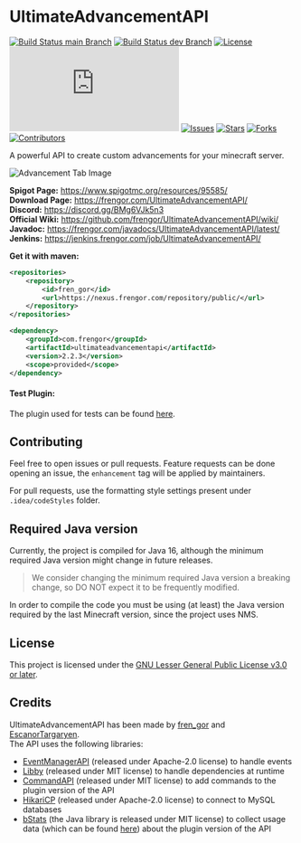 # UltimateAdvancementAPI
[![Build Status main Branch](https://jenkins.frengor.com/job/UltimateAdvancementAPI/job/main/badge/icon?subject=main)](https://jenkins.frengor.com/job/UltimateAdvancementAPI/job/main/)
[![Build Status dev Branch](https://jenkins.frengor.com/job/UltimateAdvancementAPI/job/dev/badge/icon?subject=dev)](https://jenkins.frengor.com/job/UltimateAdvancementAPI/job/dev/)
[![License](https://img.shields.io/badge/license-LGPL--3.0-orange)](https://github.com/frengor/UltimateAdvancementAPI/blob/main/LGPL)
[![Version](https://frengor.com/UltimateAdvancementAPI/last-release.php)](https://jenkins.frengor.com/job/UltimateAdvancementAPI/)
[![Issues](https://img.shields.io/github/issues/frengor/UltimateAdvancementAPI)](https://github.com/frengor/UltimateAdvancementAPI/issues)
[![Stars](https://img.shields.io/github/stars/frengor/UltimateAdvancementAPI)](https://github.com/frengor/UltimateAdvancementAPI/stargazers)
[![Forks](https://img.shields.io/github/forks/frengor/UltimateAdvancementAPI)](https://github.com/frengor/UltimateAdvancementAPI/network)
[![Contributors](https://img.shields.io/github/contributors/frengor/UltimateAdvancementAPI)](https://github.com/frengor/UltimateAdvancementAPI/graphs/contributors)

A powerful API to create custom advancements for your minecraft server.

![Advancement Tab Image](https://github.com/frengor/UltimateAdvancementAPI/wiki/images/spigot-photo.png)

**Spigot Page:** <https://www.spigotmc.org/resources/95585/>  
**Download Page:** <https://frengor.com/UltimateAdvancementAPI/>  
**Discord:** <https://discord.gg/BMg6VJk5n3>  
**Official Wiki:** <https://github.com/frengor/UltimateAdvancementAPI/wiki/>  
**Javadoc:** <https://frengor.com/javadocs/UltimateAdvancementAPI/latest/>  
**Jenkins:** <https://jenkins.frengor.com/job/UltimateAdvancementAPI/>

**Get it with maven:**
```xml
<repositories>
    <repository>
        <id>fren_gor</id>
        <url>https://nexus.frengor.com/repository/public/</url>
    </repository>
</repositories>
```   
```xml
<dependency>
    <groupId>com.frengor</groupId>
    <artifactId>ultimateadvancementapi</artifactId>
    <version>2.2.3</version>
    <scope>provided</scope>
</dependency>
```

#### Test Plugin:

The plugin used for tests can be found [here](https://github.com/frengor/UltimateAdvancementAPI-Tests).

## Contributing

Feel free to open issues or pull requests. Feature requests can be done opening an issue, the `enhancement` tag will be applied by maintainers.

For pull requests, use the formatting style settings present under `.idea/codeStyles` folder.

## Required Java version

Currently, the project is compiled for Java 16, although the minimum required Java version might change in future releases.

> We consider changing the minimum required Java version a breaking change, so DO NOT expect it to be frequently modified.

In order to compile the code you must be using (at least) the Java version required by the last Minecraft version, since the project uses NMS.

## License

This project is licensed under the [GNU Lesser General Public License v3.0 or later](https://www.gnu.org/licenses/lgpl-3.0.txt).

## Credits

UltimateAdvancementAPI has been made by [fren_gor](https://github.com/frengor) and [EscanorTargaryen](https://github.com/EscanorTargaryen).  
The API uses the following libraries:
  * [EventManagerAPI](https://github.com/frengor/EventManagerAPI) (released under Apache-2.0 license) to handle events
  * [Libby](https://github.com/AlessioDP/libby) (released under MIT license) to handle dependencies at runtime
  * [CommandAPI](https://github.com/JorelAli/CommandAPI) (released under MIT license) to add commands to the plugin version of the API
  * [HikariCP](https://github.com/brettwooldridge/HikariCP) (released under Apache-2.0 license) to connect to MySQL databases
  * [bStats](https://bstats.org/) (the Java library is released under MIT license) to collect usage data (which can be found [here](https://bstats.org/plugin/bukkit/UltimateAdvancementAPI/12593)) about the plugin version of the API
